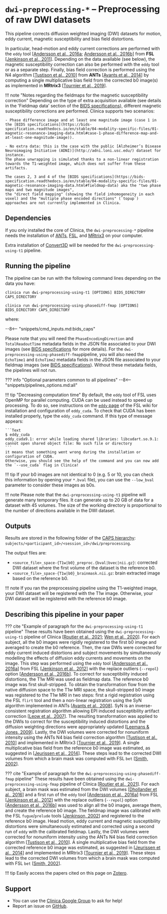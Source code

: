 <!-- markdownlint-disable MD046-->
# `dwi-preprocessing-*` – Preprocessing of raw DWI datasets

This pipeline corrects diffusion weighted imaging (DWI) datasets for motion, eddy current, magnetic susceptibility and bias field distortions.

In particular, head-motion and eddy current corrections are performed with the `eddy` tool [[Andersson et al., 2016a](https://dx.doi.org/10.1016%2Fj.neuroimage.2015.10.019); [Andersson et al., 2016b](https://doi.org/10.1016/j.neuroimage.2016.06.058)] from **FSL** [[Jenkinson et al., 2011](https://doi.org/10.1016/j.neuroimage.2011.09.015)].
Depending on the data available (see below), the magnetic susceptibility correction can also be performed with the `eddy` tool or as a separate step.
Finally, bias field correction is performed using the N4 algorithm [[Tustison et al., 2010](https://dx.doi.org/10.1109/TMI.2010.2046908)] from **ANTs** [[Avants et al., 2014](https://doi.org/10.3389/fninf.2014.00044)] by
computing a single multiplicative bias field from the corrected b0 image(s) as implemented in **MRtrix3** [[Tournier et al., 2019](https://doi.org/10.1016/j.neuroimage.2019.116137)].

!!! note "Notes regarding the fieldmaps for the magnetic susceptibility correction"
    Depending on the type of extra acquisition available (see details in the 'Fieldmap data' section of the [BIDS specifications](https://bids-specification.readthedocs.io/en/stable/04-modality-specific-files/01-magnetic-resonance-imaging-data.html#fieldmap-data)), different magnetic susceptibility corrections are performed.
    Clinica supports two scenarios:

    - Phase difference image and at least one magnitude image (case 1 in the [BIDS specifications](https://bids-specification.readthedocs.io/en/stable/04-modality-specific-files/01-magnetic-resonance-imaging-data.html#case-1-phase-difference-map-and-at-least-one-magnitude-image)).

    - No extra data: this is the case with the public [Alzheimer’s Disease Neuroimaging Initiative (ADNI)](http://adni.loni.usc.edu/) dataset for instance.
    The phase unwrapping is simulated thanks to a non-linear registration towards the T1-weighted image, which does not suffer from these artifacts.

    The cases 2, 3 and 4 of the [BIDS specifications](https://bids-specification.readthedocs.io/en/stable/04-modality-specific-files/01-magnetic-resonance-imaging-data.html#fieldmap-data) aka the "two phase maps and two magnitude images",
    the "direct field mapping" (showing the field inhomogeneity in each voxel) and the "multiple phase encoded directions" (`topup`) approaches are not currently implemented in Clinica.

## Dependencies

If you only installed the core of Clinica, the `dwi-preprocessing-*` pipeline needs the installation of [ANTs](../Software/Third-party.md#ants), [FSL](../Software/Third-party.md#fsl), and [MRtrix3](../Software/Third-party.md#mrtrix3) on your computer.

Extra installation of [Convert3D](../Software/Third-party.md#convert3d) will be needed for the `dwi-preprocessing-using-t1` pipeline.

## Running the pipeline

The pipeline can be run with the following command lines depending on the data you have:

```Text
clinica run dwi-preprocessing-using-t1 [OPTIONS] BIDS_DIRECTORY CAPS_DIRECTORY
```

```Text
clinica run dwi-preprocessing-using-phasediff-fmap [OPTIONS] BIDS_DIRECTORY CAPS_DIRECTORY
```

where:

--8<-- "snippets/cmd_inputs.md:bids_caps"

Please note that you will need the `PhaseEncodingDirection` and `TotalReadoutTime` metadata fields in the JSON file associated to your DWI images
(see [BIDS specifications](https://bids-specification.readthedocs.io/en/stable/04-modality-specific-files/01-magnetic-resonance-imaging-data.html#diffusion-imaging-data) for more details).
For the `dwi-preprocessing-using-phasediff-fmap`pipeline, you will also need the  `EchoTime1` and `EchoTime2` metadata fields in the JSON file associated to your fieldmap images
(see [BIDS specifications](https://bids-specification.readthedocs.io/en/stable/04-modality-specific-files/01-magnetic-resonance-imaging-data.html#phase-difference-image-and-at-least-one-magnitude-image)).
Without these metadata fields, the pipelines will not run.

??? info "Optional parameters common to all pipelines"
    --8<-- "snippets/pipelines_options.md:all"

!!! tip "Decreasing computation time"
    By default, the `eddy` tool of FSL uses OpenMP for parallel computing.
    CUDA can be used instead to speed up processing.
    To do so, see instructions on the [`eddy` page](https://fsl.fmrib.ox.ac.uk/fsl/fslwiki/eddy/UsersGuide#The_eddy_executables) of the FSL wiki for installation and configuration of `eddy_cuda`.
    To check that CUDA has been installed properly, type the `eddy_cuda` command.
    If this type of message appears:

    ```Text
    $ eddy_cuda
    eddy_cuda9.1: error while loading shared libraries: libcudart.so.9.1: cannot open shared object file: No such file or directory
    ```
    it means that something went wrong during the installation or configuration of CUDA.
    Otherwise, you should see the help of the command and you can now add the `--use_cuda` flag in Clinica!

!!! tip
    If your b0 images are not identical to 0 (e.g. 5 or 10, you can check this information by opening your `*.bval` file), you can use the `--low_bval` parameter to consider these images as b0s.

!!! note
    Please note that the `dwi-preprocessing-using-t1` pipeline will generate many temporary files.
    It can generate up to 20 GB of data for a dataset with 45 volumes.
    The size of the working directory is proportional to the number of directions available in the DWI dataset.

## Outputs

Results are stored in the following folder of the
[CAPS hierarchy](../../CAPS/Specifications/#dwi-preprocessing-preprocessing-of-raw-diffusion-weighted-imaging-dwi-datasets):
`subjects/<participant_id>/<session_id>/dwi/preprocessing`.

The output files are:

- `<source_file>_space-{T1w|b0}_preproc.{bval|bvec|nii.gz}`:
corrected DWI dataset where the first volume of the dataset is the reference b0.
- `<source_file>_space-{T1w|b0}_brainmask.nii.gz`:
brain extracted image based on the reference b0.

!!! note
    If you ran the preprocessing pipeline using the T1-weighted image, your DWI dataset will be registered with the T1w image.
    Otherwise, your DWI dataset will be registered with the reference b0 image.

## Describing this pipeline in your paper

??? cite "Example of paragraph for the `dwi-preprocessing-using-t1` pipeline"
    These results have been obtained using the `dwi-preprocessing-using-t1` pipeline of Clinica
    [[Routier et al., 2021](https://doi.org/10.3389/fninf.2021.689675);
    [Wen et al., 2020](https://doi.org/10.1007/s12021-020-09469-5)].
    For each subject, all the b0 images were rigidly registered to the first b0 image and averaged to create the b0 reference.
    Then, the raw DWIs were corrected for eddy current induced distortions and subject movements by simultaneously modelling the effects of diffusion eddy currents and movements on the image.
    This step was performed using the `eddy` tool
    [[Andersson et al., 2016a](https://dx.doi.org/10.1016%2Fj.neuroimage.2015.10.019)] from FSL [[Jenkinson et al., 2012](https://doi.org/10.1016/j.neuroimage.2011.09.015)] with the replace outliers (`--repol`) option [[Andersson et al., 2016b](https://doi.org/10.1016/j.neuroimage.2016.06.058)].
    To correct for susceptibility induced distortions, the T1w MRI was used as fieldmap data.
    The reference b0 image was first skull-stripped.
    To obtain the transformation flow from the native diffusion space to the T1w MRI space, the skull-stripped b0 image was registered to the T1w MRI in two steps:
    first a rigid registration using the FSL `flirt` tool and then a non-linear registration using the SyN algorithm implemented in ANTs [[Avants et al., 2008](https://doi.org/10.1016/j.media.2007.06.004)].
    SyN is an inverse-consistent registration algorithm allowing EPI induced susceptibility artifact correction [[Leow et al., 2007](https://doi.org/10.1109/TMI.2007.892646)].
    The resulting transformation was applied to the DWIs to correct for the susceptibility induced distortions and the diffusion weighting directions were appropriately updated [[Leemans & Jones, 2009](https://doi.org/10.1002/mrm.21890)].
    Lastly, the DWI volumes were corrected for nonuniform intensity using the ANTs N4 bias field correction algorithm [[Tustison et al., 2010](https://doi.org/10.1109/TMI.2010.2046908)] and
    implemented in MRtrix3 [[Tournier et al., 2019](https://doi.org/10.1016/j.neuroimage.2019.116137)].
    A single multiplicative bias field from the reference b0 image was estimated,
    as suggested in [[Jeurissen et al., 2014](https://doi.org/10.1016/j.neuroimage.2014.07.061)].
    These steps lead to the corrected DWI volumes from which a brain mask was computed with FSL `bet` [[Smith, 2002](https://doi.org/10.1002/hbm.10062)].

??? cite "Example of paragraph for the `dwi-preprocessing-using-phasediff-fmap` pipeline"
    These results have been obtained using the `dwi-preprocessing-using-fmap` pipeline of Clinica
    [[Routier et al., 2021](https://doi.org/10.3389/fninf.2021.689675)].
    For each subject, a brain mask was estimated from the DWI volumes
    [[Dhollander et al., 2016](https://www.researchgate.net/publication/307863133_Unsupervised_3-tissue_response_function_estimation_from_single-shell_or_multi-shell_diffusion_MR_data_without_a_co-registered_T1_image)]
    and a first run of the `eddy` tool [[Andersson et al., 2016a](https://dx.doi.org/10.1016%2Fj.neuroimage.2015.10.019)] from FSL [[Jenkinson et al., 2012](https://doi.org/10.1016/j.neuroimage.2011.09.015)] with the replace outliers (`--repol`) option [[Andersson et al., 2016b](https://doi.org/10.1016/j.neuroimage.2016.06.058)] was used to align all the b0 images, average them, and create the reference b0 image.
    The fieldmap image was calibrated with the FSL `fugue`/`prelude` tools [[Jenkinson, 2002](https://doi.org/10.1002/mrm.10354)] and registered to the reference b0 image.
    Head motion, eddy current and magnetic susceptibility distortions were simultaneously estimated and corrected using a second run of `eddy` with the calibrated fieldmap.
    Lastly, the DWI volumes were corrected for nonuniform intensity using the ANTs N4 bias field correction algorithm [[Tustison et al., 2010](https://doi.org/10.1109/TMI.2010.2046908)].
    A single multiplicative bias field from the corrected reference b0 image was estimated,
    as suggested in [[Jeurissen et al., 2014](https://doi.org/10.1016/j.neuroimage.2014.07.061)] and
    implemented in MRtrix3 [[Tournier et al., 2019](https://doi.org/10.1016/j.neuroimage.2019.116137)].
    These steps lead to the corrected DWI volumes from which a brain mask was computed with FSL `bet` [[Smith, 2002](https://doi.org/10.1002/hbm.10062)].

!!! tip
    Easily access the papers cited on this page on [Zotero](https://www.zotero.org/groups/2240070/clinica_aramislab/items/collectionKey/BJV73LU7).

## Support

- You can use the [Clinica Google Group](https://groups.google.com/forum/#!forum/clinica-user) to ask for help!
- Report an issue on [GitHub](https://github.com/aramis-lab/clinica/issues).
